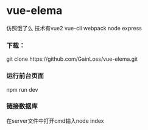 # vue-elema
仿照饿了么
技术有vue2 vue-cli webpack node express 
<h3>下载：</h3>
<p>git clone https://github.com/GainLoss/vue-elema.git</p>
<h3>运行前台页面</h3>
<p>npm run dev</p>
<h3>链接数据库</h3>
<p>在server文件中打开cmd输入node index</p>


